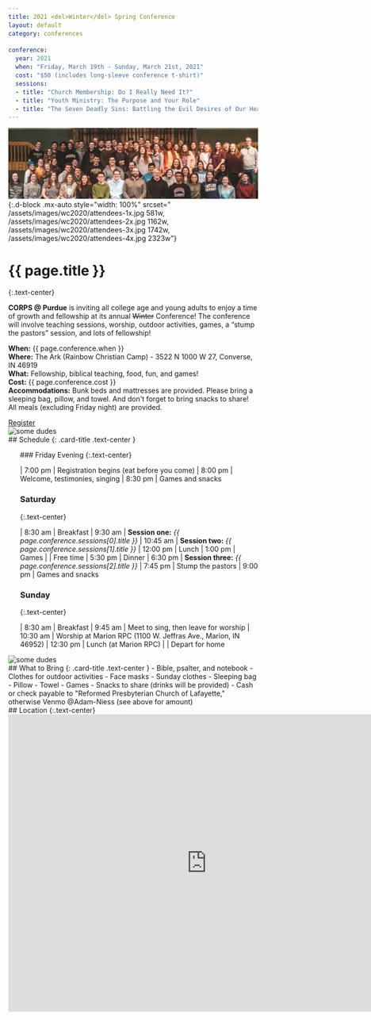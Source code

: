 ```yaml
---
title: 2021 <del>Winter</del> Spring Conference
layout: default
category: conferences

conference:
  year: 2021
  when: "Friday, March 19th - Sunday, March 21st, 2021"
  cost: "$50 (includes long-sleeve conference t-shirt)"
  sessions:
  - title: "Church Membership: Do I Really Need It?"
  - title: "Youth Ministry: The Purpose and Your Role"
  - title: "The Seven Deadly Sins: Battling the Evil Desires of Our Hearts in Christ's Strength"
---
```


![banner](/assets/images/wc2020/attendees-fallback.jpg){:.d-block .mx-auto style="width: 100%" srcset="
/assets/images/wc2020/attendees-1x.jpg 581w,
/assets/images/wc2020/attendees-2x.jpg 1162w,
/assets/images/wc2020/attendees-3x.jpg 1742w,
/assets/images/wc2020/attendees-4x.jpg 2323w"}

# {{ page.title }}
{:.text-center}

<div class="card {% cycle "a", "b" %} shadow-lg" markdown="1">
<div class="row no-gutters">
<div class="col-md-8">
<div class="card-body" markdown="1">

**CORPS @ Purdue** is inviting all college age and young adults to enjoy a time of growth and fellowship at its annual <del>Winter</del> Conference! The conference will involve teaching sessions, worship, outdoor activities, games, a “stump the pastors” session, and lots of fellowship! 

**When:** {{ page.conference.when }}   
**Where:** The Ark (Rainbow Christian Camp) - 3522 N 1000 W 27, Converse, IN 46919  
**What:** Fellowship, biblical teaching, food, fun, and games!  
**Cost:** {{ page.conference.cost }}  
**Accommodations:** Bunk beds and mattresses are provided. Please bring a sleeping bag, pillow, and towel. And don't forget to bring snacks to share! All meals (excluding Friday night) are provided.

<div class='register-btn'>
<a class="btn btn-dark" target="_blank" rel="noreferrer noopener" href="https://forms.gle/PhioY4Mde5dndwXk7">Register</a>
</div>

</div>
</div>
<div class="col-md-4">
<img srcset="
/assets/images/wc2020/two_fellas-1x.jpg 1336w,
/assets/images/wc2020/two_fellas-2x.jpg 2672w,
/assets/images/wc2020/two_fellas-3x.jpg 4008w,
/assets/images/wc2020/two_fellas-4x.jpg 5344w"
 src="/assets/images/wc2020/two_fellas-fallback.jpg" alt="some dudes" class="img-thumbnail card-img">
</div>
</div>
</div>

<div class="card {% cycle "a", "b" %} shadow-lg" markdown="1">
<div class="card-body" markdown="1">
## Schedule 
{: .card-title .text-center }
<ul class="schedule-container" markdown="1" style="list-style:none">
<li class="schedule-item" markdown="1">
### Friday Evening
{:.text-center}

| 7:00 <span>pm</span> | Registration begins (eat before you come)
| 8:00 <span>pm</span> | Welcome, testimonies, singing
| 8:30 <span>pm</span> | Games and snacks

</li>
<li class="schedule-item" markdown="1">

### Saturday
{:.text-center}

|  8:30 <span>am</span> | Breakfast
|  9:30 <span>am</span> | **Session one:** *{{ page.conference.sessions[0].title }}*
| 10:45 <span>am</span> | **Session two:** *{{ page.conference.sessions[1].title }}*
| 12:00 <span>pm</span> | Lunch
|  1:00 <span>pm</span> | Games
|                       | Free time
|  5:30 <span>pm</span> | Dinner
|  6:30 <span>pm</span> | **Session three:** *{{ page.conference.sessions[2].title }}*
|  7:45 <span>pm</span> | Stump the pastors
|  9:00 <span>pm</span> | Games and snacks

</li>
<li class="schedule-item" markdown="1">

### Sunday
{:.text-center}

|  8:30 <span>am</span> | Breakfast
|  9:45 <span>am</span> | Meet to sing, then leave for worship
| 10:30 <span>am</span> | Worship at Marion RPC (1100 W. Jeffras Ave., Marion, IN 46952)
| 12:30 <span>pm</span> | Lunch (at Marion RPC)
|                       | Depart for home

</li>
</ul>
</div>
</div>

<div class="card {% cycle "a", "b" %} shadow-lg" markdown="1">
<div class="row no-gutters">
<div class="col-md-4">
<img srcset="
/assets/images/wc2020/buncha_fellas-1x.jpg 926w,
/assets/images/wc2020/buncha_fellas-2x.jpg 1853w,
/assets/images/wc2020/buncha_fellas-3x.jpg 2779w,
/assets/images/wc2020/buncha_fellas-4x.jpg 3705w"
src="/assets/images/wc2020/buncha_fellas-fallback.jpg" alt="some dudes" class="img-thumbnail card-img">
</div>
<div class="col-md-8">
<div class="card-body" markdown="1">
## What to Bring
{: .card-title .text-center }
- Bible, psalter, and notebook
- Clothes for outdoor activities
- Face masks
- Sunday clothes
- Sleeping bag
- Pillow
- Towel
- Games
- Snacks to share (drinks will be provided)
- Cash or check payable to "Reformed Presbyterian Church of Lafayette," otherwise Venmo @Adam-Niess (see above for amount)
</div>
</div>
</div>
</div>

<div class="card {% cycle "a", "b" %} shadow-lg" markdown="1">
<div class="card-body" markdown="1">
## Location
{:.text-center}

<div class="responsive-frame">
<iframe class="d-block mx-auto" src="https://www.google.com/maps/embed?pb=!1m18!1m12!1m3!1d3029.3044519228533!2d-85.86482868403698!3d40.60110597934402!2m3!1f0!2f0!3f0!3m2!1i1024!2i768!4f13.1!3m3!1m2!1s0x88145f277eb2b555%3A0x480444accabfa598!2sTHE%20ARK%20Christian%20Ministries!5e0!3m2!1sen!2sus!4v1604978892031!5m2!1sen!2sus" width="800" height="600" frameborder="0" style="border:0;" allowfullscreen="" aria-hidden="false" tabindex="0"></iframe>
</div>

</div>
</div>
